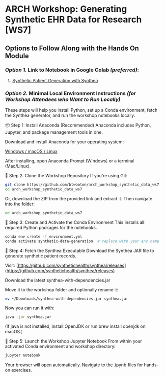 # ARCH Workshop: Generating Synthetic EHR Data for Research [WS7]

## Options to Follow Along with the Hands On Module

### *Option 1.* Link to Notebook in Google Colab *(preferred)*:

1. [Synthetic Patient Generation with Synthea](https://colab.research.google.com/github/btwooton/arch_workshop_synthetic_data_ws7/blob/main/Run_Synthea_Simulations_Colab.ipynb)


### *Option 2.* Minimal Local Environment Instructions *(for Workshop Attendees who Want to Run Locally)* 

These steps will help you install Python, set up a Conda environment, fetch the Synthea generator, and run the workshop notebooks locally.

📦 Step 1: Install Anaconda (Recommended)
Anaconda includes Python, Jupyter, and package management tools in one.

Download and install Anaconda for your operating system:

[Windows / macOS / Linux](https://www.anaconda.com/download)

After installing, open Anaconda Prompt (Windows) or a terminal (Mac/Linux).

📂 Step 2: Clone the Workshop Repository
If you're using Git:

```bash
git clone https://github.com/btwooton/arch_workshop_synthetic_data_ws7.git
cd arch_workshop_synthetic_data_ws7
```
Or, download the ZIP from the provided link and extract it. Then navigate into the folder:

```bash
cd arch_workshop_synthetic_data_ws7
```
🧪 Step 3: Create and Activate the Conda Environment
This installs all required Python packages for the notebooks.

```bash
conda env create -f environment.yml
conda activate synthetic-data-generation  # replace with your env name if different
```
🔬 Step 4: Fetch the Synthea Executable
Download the Synthea JAR file to generate synthetic patient records.

Visit: [https://github.com/synthetichealth/synthea/releases](https://github.com/synthetichealth/synthea/releases)

Download the latest synthea-with-dependencies.jar

Move it to the workshop folder and optionally rename it:

```bash
mv ~/Downloads/synthea-with-dependencies.jar synthea.jar
```
Now you can run it with:

```bash
java -jar synthea.jar
```
(If java is not installed, install OpenJDK or run brew install openjdk on macOS.)

📓 Step 5: Launch the Workshop Jupyter Notebook
From within your activated Conda environment and workshop directory:

```bash
jupyter notebook
```
Your browser will open automatically. Navigate to the .ipynb files for hands-on exercises. 